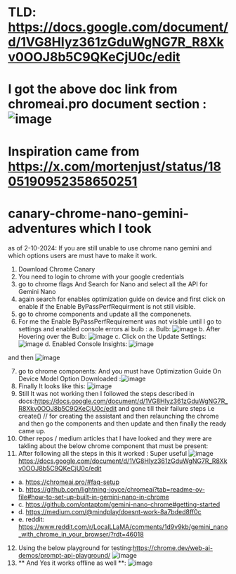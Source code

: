 # TLD: https://docs.google.com/document/d/1VG8HIyz361zGduWgNG7R_R8Xkv0OOJ8b5C9QKeCjU0c/edit
# I got the above doc link from chromeai.pro document section : ![image](https://github.com/user-attachments/assets/33b5e584-e301-4216-a453-3d3576c8d2c6)
# Inspiration came from https://x.com/mortenjust/status/1805190952358650251

# canary-chrome-nano-gemini-adventures which I took
as of 2-10-2024:
If you are still unable to use chrome nano gemini and which options users are must have to make it work.
1. Download Chrome Canary
2. You need to login to chrome with your google credentials
3. go to chrome flags And Search for Nano and select all the API for Gemini Nano
4. again search for enables optimization guide on device and first click on enable if the Enable 
ByPassPerfRequirment is not still visible.
5. go to chrome components and update all the componenets.
6. For me the Enable ByPassPerfRequirement was not visible until I go to settings and enabled console errors ai bulb : a. Bulb: ![image](https://github.com/user-attachments/assets/fa7bc354-09e1-4d0e-bcd5-d817fb2f959c)
b. After Hovering over the Bulb: ![image](https://github.com/user-attachments/assets/a9f3764e-e23b-4a6c-8f2d-08b8f18c3918)
c. Click on the Update Settings: ![image](https://github.com/user-attachments/assets/730d24dd-2714-4cfe-8d30-ed5dd27a31ba)
d. Enabled Console Insights: ![image](https://github.com/user-attachments/assets/519e2e96-1324-4f9a-a9ac-3006c74faac0)

 and then ![image](https://github.com/user-attachments/assets/c9d9d9de-48a0-4379-a48d-4c61b9b42bdf)

7. go to chrome components: And you must have Optimization Guide On Device Model Option Downloaded :![image](https://github.com/user-attachments/assets/80648412-7b45-49b3-afac-43fe171b6756)
8. Finally It looks like this: ![image](https://github.com/user-attachments/assets/0e0aa94c-cef4-4b28-b18f-665cd82d9264)
9. Still It was not working then I followed the steps described in docs:https://docs.google.com/document/d/1VG8HIyz361zGduWgNG7R_R8Xkv0OOJ8b5C9QKeCjU0c/edit and gone till their failure steps i.e create() // for creating the assistant and then relaunching the chrome and then go the components and then update and then finally the ready came up.
10. Other repos / medium articles that I have looked and they were are takling about the below chrome component that must be present:
11. After following all the steps in this it worked : Super useful ![image](https://github.com/user-attachments/assets/7ff7f795-d54b-4a26-a316-b04dee8f27e9)
https://docs.google.com/document/d/1VG8HIyz361zGduWgNG7R_R8Xkv0OOJ8b5C9QKeCjU0c/edit
  - a. https://chromeai.pro/#faq-setup
  - b. https://github.com/lightning-joyce/chromeai?tab=readme-ov-file#how-to-set-up-built-in-gemini-nano-in-chrome
  - c. https://github.com/ontaptom/gemini-nano-chrome#getting-started
  - d. https://medium.com/@mindplay/doesnt-work-8a7bded8ff0c
  - e. reddit: https://www.reddit.com/r/LocalLLaMA/comments/1d9v9kb/gemini_nano_with_chrome_in_your_browser/?rdt=46018
12. Using the below playground for testing:https://chrome.dev/web-ai-demos/prompt-api-playground/
    ![image](https://github.com/user-attachments/assets/88dca4a9-a8bb-45a8-aea1-f315cf90db74)
13. ** And Yes it works offline as well **:
    ![image](https://github.com/user-attachments/assets/2f0c782d-b0c8-470a-bde4-405c4a777604)
